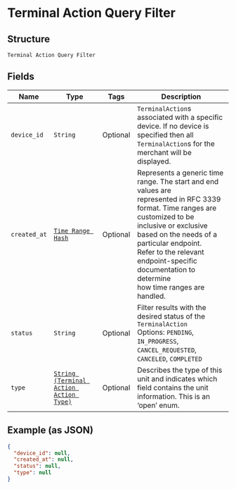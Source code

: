 
# Terminal Action Query Filter

## Structure

`Terminal Action Query Filter`

## Fields

| Name | Type | Tags | Description |
|  --- | --- | --- | --- |
| `device_id` | `String` | Optional | `TerminalAction`s associated with a specific device. If no device is specified then all<br>`TerminalAction`s for the merchant will be displayed. |
| `created_at` | [`Time Range Hash`](../../doc/models/time-range.md) | Optional | Represents a generic time range. The start and end values are<br>represented in RFC 3339 format. Time ranges are customized to be<br>inclusive or exclusive based on the needs of a particular endpoint.<br>Refer to the relevant endpoint-specific documentation to determine<br>how time ranges are handled. |
| `status` | `String` | Optional | Filter results with the desired status of the `TerminalAction`<br>Options: `PENDING`, `IN_PROGRESS`, `CANCEL_REQUESTED`, `CANCELED`, `COMPLETED` |
| `type` | [`String (Terminal Action Action Type)`](../../doc/models/terminal-action-action-type.md) | Optional | Describes the type of this unit and indicates which field contains the unit information. This is an ‘open’ enum. |

## Example (as JSON)

```json
{
  "device_id": null,
  "created_at": null,
  "status": null,
  "type": null
}
```


